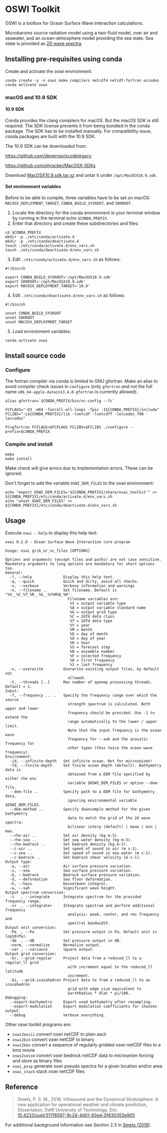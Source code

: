 # OSWI Toolkit

OSWI is a toolbox for Ocean Surface Wave Interaction calculations.

Microbaroms source radiation model using a two-fluid model, over air and seawater, and an ocean-atmosphere model providing the sea state.
Sea state is provided as [2D wave spectra](https://apps.ecmwf.int/codes/grib/param-db/?id=140251).


## Installing pre-requisites using conda

Create and activate the oswi environment:

```
conda create -y -n oswi make compilers netcdf4 netcdf-fortran eccodes
conda activate oswi
```

### macOS and 10.9 SDK

#### 10.9 SDK
Conda provides the clang compilers for macOS. But the macOS SDK is still required. The SDK license prevents it from being bundled in the conda package. The SDK has to be installed manually. For compatibility issue, conda packages are built with the 10.9 SDK.

The 10.9 SDK can be downloaded from:

https://github.com/devernay/xcodelegacy

https://github.com/phracker/MacOSX-SDKs

Download [MacOSX10.9.sdk.tar.xz](https://github.com/phracker/MacOSX-SDKs/releases) and untar it under `/opt/MacOSX10.9.sdk`.

#### Set environment variables

Before to be able to compile, three variables have to be set on macOS: `MACOSX_DEPLOYMENT_TARGET`, `CONDA_BUILD_SYSROOT`, and `SDKROOT`.


1. Locate the directory for the conda environment in your terminal window by running in the terminal echo `$CONDA_PREFIX`.
2. Enter that directory and create these subdirectories and files:

```
cd $CONDA_PREFIX
mkdir -p ./etc/conda/activate.d
mkdir -p ./etc/conda/deactivate.d
touch ./etc/conda/activate.d/env_vars.sh
touch ./etc/conda/deactivate.d/env_vars.sh
```

3. Edit `./etc/conda/activate.d/env_vars.sh` as follows:

```
#!/bin/sh

export CONDA_BUILD_SYSROOT='/opt/MacOSX10.9.sdk'
export SDKROOT='/opt/MacOSX10.9.sdk'
export MACOSX_DEPLOYMENT_TARGET='10.9'
```

4. Edit `./etc/conda/deactivate.d/env_vars.sh` as follows:

```
#!/bin/sh

unset CONDA_BUILD_SYSROOT
unset SDKROOT
unset MACOSX_DEPLOYMENT_TARGET
```

5. Load environment variables:
```
conda activate oswi
```

## Install source code

### Configure

The fortran compiler via conda is limited to GNU gfortran.
Make an alias to avoid compiler check issues in `configure` (only `gfortran` and not the full name `x86_64-apple-darwin13.4.0-gfortran` is currently allowed).

```
alias gfortran=`$CONDA_PREFIX/bin/nc-config --fc`

FCFLAGS="-O3 -m64 -funroll-all-loops -fpic -I${CONDA_PREFIX}/include"
FCLIBS="-L${CONDA_PREFIX}/lib -lnetcdf -lnetcdff -leccodes_f90 -leccodes"

FC=gfortran FCFLAGS=$FCFLAGS FCLIBS=$FCLIBS ./configure --prefix=$CONDA_PREFIX
```

### Compile and install
 
```
make
make install
```

Make check will give errors due to implementation errors. These can be ignored.


Don't forget to add the variable `OSWI_DEM_FILES` to the oswi environment:
```
echo "export OSWI_DEM_FILES='${CONDA_PREFIX}/share/oswi_toolkit'" >> ${CONDA_PREFIX}/etc/conda/activate.d/env_vars.sh
echo "unset OSWI_DEM_FILES" >> ${CONDA_PREFIX}/etc/conda/deactivate.d/env_vars.sh
```

## Usage

Execute `oswi --help` to display this help text:

```
oswi 0.2.0 - Ocean Surface Wave Interaction core program

Usage: oswi grib_or_nc_files [OPTIONS]

Options and arguments (except files and paths) are not case sensitive.
Mandatory arguments to long options are mandatory for short options too.
General:
  -?, --help              Display this help text.
  -q, --quick             Quick and dirty, avoid all checks.
  -v, --verbose           Verbose information and warnings
  -n, --filename ..       Set filename. Default is "%V__%C_%T_%R__%G__%Y%M%D_%H".
                            Filename variables are:
                             %V = output variable type
                             %A = output variable standard name
                             %G = output grid type
                             %C = 2dfd data class
                             %T = 2dfd data type
                             %Y = year
                             %M = month
                             %D = day of month
                             %O = day of year
                             %H = hour
                             %S = forecast step
                             %N = ensemble number
                             %F = selected frequency
                             %0 = first frequency
                             %1 = last frequency
  -o, --overwrite         Overwrite existing output files, by default not
                            allowed.
  -t, --threads [..]      Max number of openmp processing threads. Default = 1.
Input:
  -f, --frequency .. ..   Specify the frequency range over which the source
                            strength spectrum is calculated. Both upper and lower
                            frequency should be provided. Use -1 to extend the
                            range automatically to the lower / upper limit.
                            Note that the input frequency is the ocean wave
                            frequency for --swh and the acoustic frequency for
                            other types (thus twice the ocean wave frequency).
Environment:
  -id, --infinite-depth   Set infinite ocean. Not for microseisms!
  -fd, --finite-depth     Set finite ocean depth (default). Bathymetry data is
                            obtained from a DEM file specified by either the env
                            variable $OSWI_DEM_FILES or option --dem-file.
  --dem-file ..           Specify path to a DEM file for bathymetry data,
                            ignoring environmental variable $OSWI_DEM_FILES.
  --dem-method ..         Specify downsample method for the given bathymetry
                            data to match the grid of the 2d wave spectra:
                            bilinear interp (default) | mean | min | max.
  --rho-air ..            Set air density (kg m-3).
  --rho-sea ..            Set sea water density (kg m-3).
  --rho-bedrock ..        Set bedrock density (kg m-3).
  --c-air ..              Set speed of sound in air (m s-1).
  --c-sea ..              Set speed of sound in sea water (m s-1).
  --c-bedrock ..          Set bedrock shear velocity (m s-1).
Output type:
  -a, --air               Air surface pressure variation.
  -s, --sea               Sea surface pressure variation.
  -b, --bedrock           Bedrock surface pressure variation.
  -d, --deformation       Sea floor deformation.
  -h, --hass              Hasselmann integral.
  -w, --swh               Significant wave height.
Output spectrum conversion:
  -i   , --integrate      Integrate spectrum for the provided frequency range.
  -i+  , --integrate+     Integrate spectrum and perform additional frequency
                            analysis: peak, center, and rms frequency and
                            spectral bandwidth.
Output unit conversion:
  -Pa  , --Pa             Set pressure output in Pa. Default unit is log10(Pa).
  -db  , --dB             Set pressure output in dB.
  -norm, --normalize      Normalize output.
  -var , --variance       Square output.
Output grid conversion:
  -Gr, --grid-regular     Project data from a reduced_ll to a regular_ll grid
                            with increment equal to the reduced_ll latitude
                            increment.
  -Gi, --grid-icosahedron Project data to from a reduced_ll to an icosahedron
                            grid with edge size equivalent to
                            earthRadius * dlat * pi/180.
Debugging:
  --export-bathymetry     Export used bathymetry after resampling.
  --export-modulation     Export modulation coefficients for choosen output.
  --debug                 Verbose everything.
```

Other oswi toolkit programs are:
- `oswi2ascii` convert oswi netCDF to plain ascii
- `oswi2bin` convert oswi netCDF to binary
- `oswi2kmz` convert a sequence of regularly gridded oswi netCDF files to a kmz movie
- `oswi2seism` convert oswi bedrock netCDF data to microseism forcing and store as binary files
- `oswi_pssp` generate oswi pseudo spectra for a given location and/or area
- `oswi_stack` stack oswi netCDF files

## Reference

> Smets, P. S. M., 2018. Infrasound and the Dynamical Stratosphere: A new application for operational weather and climate prediction, Dissertation, Delft University of Technology. Doi: [10.4233/uuid:517f8597-9c24-4d01-83ed-0f430353e905](https://doi.org/10.4233/uuid:517f8597-9c24-4d01-83ed-0f430353e905)

For additional background information see Section 2.3 in [Smets (2018)](https://doi.org/10.4233/uuid:517f8597-9c24-4d01-83ed-0f430353e905).
